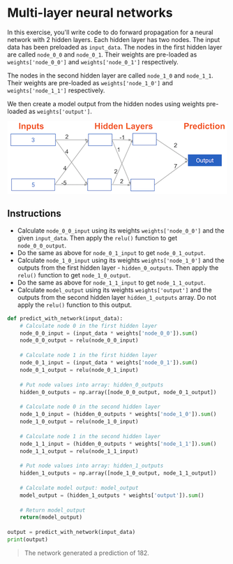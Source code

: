 # Multi-layer neural networks #

In this exercise, you'll write code to do forward propagation for a neural network with 2 hidden layers. Each hidden layer has two nodes. The input data has been preloaded as `input_data`. The nodes in the first hidden layer are called `node_0_0` and `node_0_1`. Their weights are pre-loaded as `weights['node_0_0']` and `weights['node_0_1']` respectively.

The nodes in the second hidden layer are called `node_1_0` and `node_1_1`. Their weights are pre-loaded as `weights['node_1_0']` and `weights['node_1_1']` respectively.

We then create a model output from the hidden nodes using weights pre-loaded as `weights['output']`.

![](2019-03-27-07-02-13.png)

## Instructions ##

* Calculate `node_0_0_input` using its weights `weights['node_0_0']` and the given `input_data`. Then apply the `relu()` function to get `node_0_0_output`.
* Do the same as above for `node_0_1_input` to get `node_0_1_output`.
* Calculate `node_1_0_input` using its weights `weights['node_1_0']` and the outputs from the first hidden layer - `hidden_0_outputs`. Then apply the `relu()` function to get `node_1_0_output`.
* Do the same as above for `node_1_1_input` to get `node_1_1_output`.
* Calculate `model_output` using its weights `weights['output']` and the outputs from the second hidden layer `hidden_1_outputs` array. Do not apply the `relu()` function to this output.

```python
def predict_with_network(input_data):
    # Calculate node 0 in the first hidden layer
    node_0_0_input = (input_data * weights['node_0_0']).sum()
    node_0_0_output = relu(node_0_0_input)

    # Calculate node 1 in the first hidden layer
    node_0_1_input = (input_data * weights['node_0_1']).sum()
    node_0_1_output = relu(node_0_1_input)

    # Put node values into array: hidden_0_outputs
    hidden_0_outputs = np.array([node_0_0_output, node_0_1_output])
    
    # Calculate node 0 in the second hidden layer
    node_1_0_input = (hidden_0_outputs * weights['node_1_0']).sum()
    node_1_0_output = relu(node_1_0_input)

    # Calculate node 1 in the second hidden layer
    node_1_1_input = (hidden_0_outputs * weights['node_1_1']).sum()
    node_1_1_output = relu(node_1_1_input)

    # Put node values into array: hidden_1_outputs
    hidden_1_outputs = np.array([node_1_0_output, node_1_1_output])

    # Calculate model output: model_output
    model_output = (hidden_1_outputs * weights['output']).sum()
    
    # Return model_output
    return(model_output)

output = predict_with_network(input_data)
print(output)
```

> The network generated a prediction of 182.